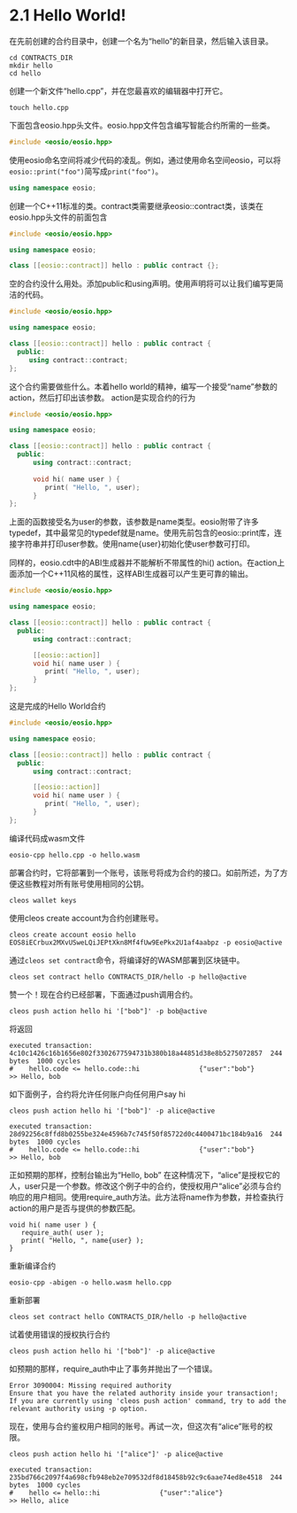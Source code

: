 # 2.1 Hello World!

在先前创建的合约目录中，创建一个名为“hello”的新目录，然后输入该目录。

```
cd CONTRACTS_DIR
mkdir hello
cd hello
```

创建一个新文件“hello.cpp”，并在您最喜欢的编辑器中打开它。

```
touch hello.cpp
```

下面包含eosio.hpp头文件。eosio.hpp文件包含编写智能合约所需的一些类。

```C++
#include <eosio/eosio.hpp>
```

使用eosio命名空间将减少代码的凌乱。例如，通过使用命名空间eosio，可以将`eosio::print("foo")`简写成`print("foo")`。

```C++
using namespace eosio;
```

创建一个C++11标准的类。contract类需要继承eosio::contract类，该类在eosio.hpp头文件的前面包含

```C++
#include <eosio/eosio.hpp>

using namespace eosio;

class [[eosio::contract]] hello : public contract {};

```

空的合约没什么用处。添加public和using声明。使用声明将可以让我们编写更简洁的代码。

```C++
#include <eosio/eosio.hpp>

using namespace eosio;

class [[eosio::contract]] hello : public contract {
  public:
  	 using contract::contract;
};
```

这个合约需要做些什么。本着hello world的精神，编写一个接受“name”参数的action，然后打印出该参数。
action是实现合约的行为


```C++
#include <eosio/eosio.hpp>

using namespace eosio;

class [[eosio::contract]] hello : public contract {
  public:
      using contract::contract;
  
      void hi( name user ) {
         print( "Hello, ", user);
      }
};
```

上面的函数接受名为user的参数，该参数是name类型。eosio附带了许多typedef，其中最常见的typedef就是name。使用先前包含的eosio::print库，连接字符串并打印user参数。使用name{user}初始化使user参数可打印。

同样的，eosio.cdt中的ABI生成器并不能解析不带属性的hi() action。在action上面添加一个C++11风格的属性，这样ABI生成器可以产生更可靠的输出。

```C++
#include <eosio/eosio.hpp>

using namespace eosio;

class [[eosio::contract]] hello : public contract {
  public:
      using contract::contract;

      [[eosio::action]]
      void hi( name user ) {
         print( "Hello, ", user);
      }
};
```

这是完成的Hello World合约

```C++
#include <eosio/eosio.hpp>

using namespace eosio;

class [[eosio::contract]] hello : public contract {
  public:
      using contract::contract;

      [[eosio::action]]
      void hi( name user ) {
         print( "Hello, ", user);
      }
};
```

编译代码成wasm文件

```
eosio-cpp hello.cpp -o hello.wasm

```

部署合约时，它将部署到一个账号，该账号将成为合约的接口。如前所述，为了方便这些教程对所有账号使用相同的公钥。

```
cleos wallet keys
```


使用cleos create account为合约创建账号。
```
cleos create account eosio hello EOS8iECrbux2MXvUSweLQiJEPtXkn8Mf4fUw9EePkx2U1af4aabpz -p eosio@active
```

通过`cleos set contract`命令，将编译好的WASM部署到区块链中。

```
cleos set contract hello CONTRACTS_DIR/hello -p hello@active
```

赞一个！现在合约已经部署，下面通过push调用合约。

```
cleos push action hello hi '["bob"]' -p bob@active

```

将返回
```
executed transaction: 4c10c1426c16b1656e802f3302677594731b380b18a44851d38e8b5275072857  244 bytes  1000 cycles
#    hello.code <= hello.code::hi               {"user":"bob"}
>> Hello, bob
```

如下面例子，合约将允许任何账户向任何用户say hi

```
cleos push action hello hi '["bob"]' -p alice@active
```

```
executed transaction: 28d92256c8ffd8b0255be324e4596b7c745f50f85722d0c4400471bc184b9a16  244 bytes  1000 cycles
#    hello.code <= hello.code::hi               {"user":"bob"}
>> Hello, bob

```

正如预期的那样，控制台输出为“Hello, bob”
在这种情况下，“alice”是授权它的人，user只是一个参数。修改这个例子中的合约，使授权用户“alice”必须与合约响应的用户相同。使用require_auth方法。此方法将name作为参数，并检查执行action的用户是否与提供的参数匹配。

```
void hi( name user ) {
   require_auth( user );
   print( "Hello, ", name{user} );
}

```

重新编译合约

```
eosio-cpp -abigen -o hello.wasm hello.cpp
```

重新部署

```
cleos set contract hello CONTRACTS_DIR/hello -p hello@active
```

试着使用错误的授权执行合约
```
cleos push action hello hi '["bob"]' -p alice@active
```

如预期的那样，require_auth中止了事务并抛出了一个错误。

```
Error 3090004: Missing required authority
Ensure that you have the related authority inside your transaction!;
If you are currently using 'cleos push action' command, try to add the relevant authority using -p option.
```

现在，使用与合约鉴权用户相同的账号。再试一次，但这次有“alice”账号的权限。

```
cleos push action hello hi '["alice"]' -p alice@active
```

```
executed transaction: 235bd766c2097f4a698cfb948eb2e709532df8d18458b92c9c6aae74ed8e4518  244 bytes  1000 cycles
#    hello <= hello::hi               {"user":"alice"}
>> Hello, alice
```


